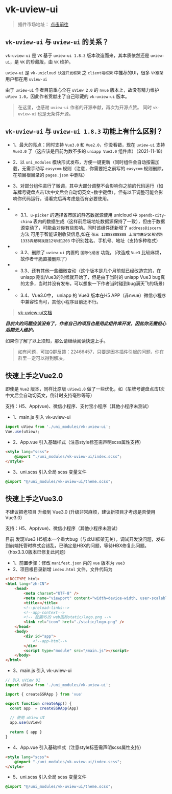# vk-uview-ui

> 插件市场地址： [点击前往](https://ext.dcloud.net.cn/plugin?name=vk-uview-ui)

## `vk-uview-ui` 与 `uview-ui` 的关系？

`vk-uview-ui` 是 `VK` 基于 `uview-ui 1.8.3` 版本改造而来，其本质依然还是 `uview-ui`，是 `VK` 的珍藏版，由 `VK` 维护。

`uview-ui` 是 `vk-unicloud 快速开发框架` 之 `client端框架` 中推荐的UI，很多 `VK框架` 用户都在用  `uview-ui`

由于 `uview-ui` 作者目前重心全在 `uView 2.0` 的 `nvue` 版本上，故没有精力维护 `uView 1.0`，因此作者贡献出了自己珍藏的 `vk-uview-ui` 版本。
 
> 在这里，也感谢 `uview-ui` 作者的开源奉献，再次为开源点赞。 同时 `vk-uview-ui` 也是无条件开源。

## `vk-uview-ui` 与 `uview-ui 1.8.3` 功能上有什么区别？

* 1、最大的亮点：同时支持 `Vue3.0` 和 `Vue2.0`，你没看错，现在 `uview-ui` 支持 `Vue3.0` 了（这应该是目前为数不多的 `uniapp Vue3.0` 组件库）（2021-11-18）
* 2、以 `uni_modules` 模块形式发布，方便一键更新（同时组件会自动按需加载，无需手动写 `easycom` 规则（注意，你需要把之前写的 `easycom` 规则删除，在项目根目录的 `pages.json` 中删除）
* 3、对部分组件进行了微调，其中大部分调整不会影响你之前的代码运行（如车牌号键盘点击1次中文后会自动切英文+数字键盘），但有以下调整可能会影响你代码运行，请看完后再考虑是否有必要使用。

* * 3.1、`u-picker` 的选择省市区的静态数据源使用 unicloud 中 `opendb-city-china` 表内的数据生成（这样前后端地址数据源保持了一致），但由于数据源变动了，可能会对你有些影响。同时该组件还新增了 `addressDiscern` 方法 可用于智能识别收货信息,如在 `张三 13888888888 上海市嘉定区希望路1333弄是啊我庭12号楼1203` 中识别姓名、手机号、地址（支持多种格式）
* * 3.2、删除了 `uview-ui` 内置的 `国际化语言` 功能，（改造成 `Vue3` 比较麻烦，故作者干脆直接删除了）
* * 3.3、还有其他一些细微变动（这个版本是几个月前就已经改造完的，在 uniapp 刚出Vue3的时候就开始了，但是由于当时的 uniapp Vue3 bug真的太多，当时并没有发布，可以想象一下作者当时碰到bug满天飞的场景）
* * 3.4、Vue3.0中， uniapp 的 Vue3 版本在H5 APP（非nvue）微信小程序 中兼容性尚可，其他小程序目前还不行。

> [vk-uview-ui文档](https://vkuviewdoc.fsq.pub/components/icon.html)

___目前大的问题应该没有了，作者自己的项目也是用此组件库开发，因此你无需担心后期无人维护。___

如果你了解了以上须知，那么请继续阅读快速上手。

> 如有问题，可加Q群反馈：22466457，只要是因本插件引起的问题，你在群里一定可以得到解决。

## 快速上手之Vue2.0

即使是 `Vue2` 版本，同样比原版 `uView1.0` 做了一些优化，如（车牌号键盘点击1次中文后会自动切英文，倒计时支持毫秒等等）

支持：H5、App(vue)、微信小程序、支付宝小程序（其他小程序未测试）

* 1、main.js 引入 vk-uview-ui 

```js
import uView from './uni_modules/vk-uview-ui';
Vue.use(uView);
```

* 2、App.vue 引入基础样式（注意style标签需声明scss属性支持）

```html
<style lang="scss">
	@import "./uni_modules/vk-uview-ui/index.scss";
</style>
```

* 3、uni.scss 引入全局 scss 变量文件

```css
@import "@/uni_modules/vk-uview-ui/theme.scss";
```

## 快速上手之Vue3.0

不建议把老项目 升级到 Vue3.0 (升级非常麻烦，建议新项目才考虑是否使用Vue3.0)

支持：H5、App(vue)、微信小程序（其他小程序未测试）

目前 发现Vue3 H5版本一个重大bug（与此UI框架无关），调试开发没问题，发布到前端托管时样式会错乱，已确定是HBX的问题，等待HBX修复此问题。（hbx3.3.0版本已修复此问题）

* 1、前置步骤：修改 `manifest.json` 内的 `vue` 版本为 `vue3`
* 2、项目根目录新增 `index.html` 文件，文件代码为
```html
<!DOCTYPE html>
<html lang="zh-CN">
	<head>
		<meta charset="UTF-8" />
		<meta name="viewport" content="width=device-width, user-scalable=no, initial-scale=1.0, maximum-scale=1.0, minimum-scale=1.0" />
		<title></title>
		<!--preload-links-->
		<!--app-context-->
		<!-- 配置H5的 web图标static/logo.png -->
		<link rel="icon" href="./static/logo.png" />
	</head>
	<body>
		<div id="app">
			<!--app-html-->
		</div>
		<script type="module" src="/main.js"></script>
	</body>
</html>
```

* 3、main.js 引入 vk-uview-ui 

```js
// 引入 uView UI
import uView from './uni_modules/vk-uview-ui';

import { createSSRApp } from 'vue'

export function createApp() {
  const app  = createSSRApp(App)
  
  // 使用 uView UI
  app.use(uView)
  
  return { app }
}

```

* 4、App.vue 引入基础样式（注意style标签需声明scss属性支持）

```html
<style lang="scss">
	@import "./uni_modules/vk-uview-ui/index.scss";
</style>
```

* 5、uni.scss 引入全局 scss 变量文件

```css
@import "@/uni_modules/vk-uview-ui/theme.scss";
```


